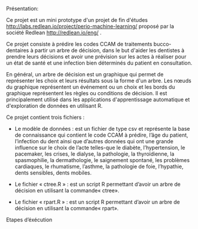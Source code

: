 Présentation:

Ce projet est un mini prototype d'un projet de fin d'études http://labs.redlean.io/project/perio-machine-learning/ proposé par la société Redlean http://redlean.io/eng/ .

Ce projet consiste à prédire les codes CCAM de traitements bucco-dentaires à partir un arbre de décision, dans le but d'aider les dentistes à prendre leurs décisions et avoir une prévision sur les actes à réaliser pour un état de santé et une infection bien déterminés du patient en consultation.

En général, un arbre de décision est un graphique qui permet de représenter les choix et leurs résultats sous la forme d'un arbre. Les nœuds du graphique représentent un événement ou un choix et les bords du graphique représentent les règles ou conditions de décision. Il est principalement utilisé dans les applications d'apprentissage automatique et d'exploration de données en utilisant R.

Ce projet contient trois fichiers :
-	Le modèle de données : est un fichier de type csv et représente la  base de connaissance qui contient le code CCAM à prédire, l’âge du patient, l’infection du dent ainsi que d’autres données qui ont une grande influence sur le choix de l’acte telles-que le diabète, l’hypertension, le pacemaker, les crises, le dialyse, la pathologie, la thyroïdienne, la spasmophilie, la dermathologie, le saignement spontané, les problèmes cardiaques, le rhumatisme, l’asthme, la pathologie de foie, l’hypathie, dents sensibles, dents mobiles.

-	Le fichier « ctree.R » : est un script R permettant d’avoir un arbre de décision en utilisant la commande« ctree».

-	Le fichier « rpart.R » : est un script R permettant d’avoir un arbre de décision en utilisant  la commande« rpart».

Etapes d’éxécution
